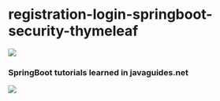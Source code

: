 # registration-login-springboot-security-thymeleaf
<img src="https://4.bp.blogspot.com/-ou-a_Aa1t7A/W6IhNc3Q0gI/AAAAAAAAD6Y/pwh44arKiuM_NBqB1H7Pz4-7QhUxAgZkACLcBGAs/s1600/spring-boot-logo.png"/>
<h3><b>SpringBoot tutorials learned in javaguides.net</b></h3>
<img src="https://1.bp.blogspot.com/-z-L__bD9I9s/XGzQ1Du6KMI/AAAAAAAAFm8/8v54HOix1YUiAP05EXlIiiUDIjo3dCosgCK4BGAYYCw/w800/javaguides-logo.png"/>
